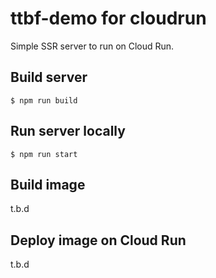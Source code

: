 # ttbf-demo for cloudrun

Simple SSR server to run on Cloud Run.

## Build server

```
$ npm run build
```

## Run server locally

```
$ npm run start
```

## Build image

t.b.d

## Deploy image on Cloud Run

t.b.d